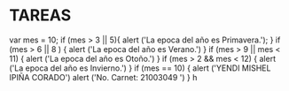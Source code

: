 # TAREAS
var mes = 10; 
if (mes > 3 || 5){
  alert ('La epoca del año es Primavera.');
} if (mes > 6 || 8 ) {
  alert ('La epoca del año es Verano.')
}
if (mes > 9 || mes < 11) {
  alert ('La epoca del año es Otoño.')
} if (mes > 2 && mes < 12) {
  alert ('La epoca del año es Invierno.')
}
if (mes == 10) {
  alert ('YENDI MISHEL IPIÑA CORADO')
  alert ('No. Carnet: 21003049 ')
} 
h

